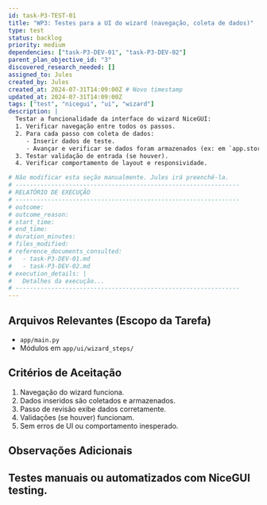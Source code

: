 ```yaml
---
id: task-P3-TEST-01
title: "WP3: Testes para a UI do wizard (navegação, coleta de dados)"
type: test
status: backlog
priority: medium
dependencies: ["task-P3-DEV-01", "task-P3-DEV-02"]
parent_plan_objective_id: "3"
discovered_research_needed: []
assigned_to: Jules
created_by: Jules
created_at: 2024-07-31T14:09:00Z # Novo timestamp
updated_at: 2024-07-31T14:09:00Z
tags: ["test", "nicegui", "ui", "wizard"]
description: |
  Testar a funcionalidade da interface do wizard NiceGUI:
  1. Verificar navegação entre todos os passos.
  2. Para cada passo com coleta de dados:
     - Inserir dados de teste.
     - Avançar e verificar se dados foram armazenados (ex: em `app.storage.user['wizard_data']` ou no passo de revisão).
  3. Testar validação de entrada (se houver).
  4. Verificar comportamento de layout e responsividade.

# Não modificar esta seção manualmente. Jules irá preenchê-la.
# ---------------------------------------------------------------
# RELATÓRIO DE EXECUÇÃO
# ---------------------------------------------------------------
# outcome:
# outcome_reason:
# start_time:
# end_time:
# duration_minutes:
# files_modified:
# reference_documents_consulted:
#   - task-P3-DEV-01.md
#   - task-P3-DEV-02.md
# execution_details: |
#   Detalhes da execução...
# ---------------------------------------------------------------
---
```


## Arquivos Relevantes (Escopo da Tarefa)
* `app/main.py`
* Módulos em `app/ui/wizard_steps/`

## Critérios de Aceitação
1. Navegação do wizard funciona.
2. Dados inseridos são coletados e armazenados.
3. Passo de revisão exibe dados corretamente.
4. Validações (se houver) funcionam.
5. Sem erros de UI ou comportamento inesperado.

## Observações Adicionais
Testes manuais ou automatizados com NiceGUI testing.
---
